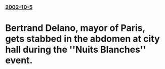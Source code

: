 ### [2002-10-5](/news/2002/10/5/index.md)

#  Bertrand Delano, mayor of Paris, gets stabbed in the abdomen at city hall during the ''Nuits Blanches'' event.



